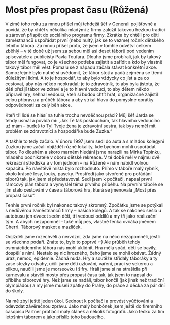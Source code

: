 
# Most přes propast času (Růžená)

V zimě toho roku za mnou přišel můj tehdejší šéf v Generali pojišťovně a povídá, že by chtěl s několika mladými z firmy založit takovou hezkou tradici a zároveň přispět do sociálního programu firmy. Zkrátka by chtěli pro děti zaměstnanců uspořádat první (nebo nultý, jak se to vezme) ročník dětského letního tábora. Za mnou přišel proto, že jsem v tomhle odvětví celkem zběhlý – v té době už jsem za sebou měl asi deset táborů pod vedením spisovatele a publicisty Pavla Toufara. Dlouho jsme probírali, jak by takový tábor měl fungovat, co je všechno potřeba zajistit a zařídit a kdo by vlastně takový tábor měl vést. Pomalu se z nápadu začala stávat konkrétní akce. Samozřejmě bylo nutné si uvědomit, že tábor stojí a padá zejména se třemi důležitými lidmi. A to je hospodář, to aby bylo vždycky co jíst a za co cestovat, aby nás někdo neokrádal; je to zdravotník, to aby byla jistota, že děti přežijí tábor ve zdraví a je to hlavní vedoucí, to aby dětem někdo připravil hry, sehnal vedoucí, kteří si budou chtít hrát, organizačně zajistil celou přípravu a průběh tábora a aby strkal hlavu do pomyslné oprátky odpovědnosti za celý běh akce.

Kteří tři lidé se hlásí na tuhle trochu nevděčnou práci? Můj šéf Jarda se tehdy usmál a povídá mi: „Jak Tě tak poslouchám, tak hlavního vedoucího už mám – budeš to Ty! Tvoje žena je zdravotní sestra, tak bys neměl mít problém se zdravotnicí a hospodářka bude Zuzka.“

A takhle to tedy začalo. V únoru 1997 jsem sedl do auta a s mladou kolegyní Zuzkou jsme začali objíždět různé lokality, kde bychom mohli uspořádat tábor. Po dlouhém a skoro marném hledání jsme narazili na Mirka Topinku, mladého podnikatele v oboru dětské rekreace. V té době měl v nájmu dvě rekreační střediska a v tom jednom – na Růžené – nám nabídl volnou kapacitu. Po návštěvě místa bylo rozhodnuto. Přímo v táboře malý rybník, okolo krásné lesy, louky, paseky. Prostředí jako stvořené pro pořádání táborů tak, jak jsem si představoval. Sedl jsem k počítači, napsal první rámcový plán tábora a vymyslel téma prvního příběhu. Na prvním táboře se jím stalo cestování v čase a táborová hra, která se jmenovala „Most přes propast času“.

Tenhle první ročník byl nakonec takový skromný. Zpočátku jsme se potýkali s nedůvěrou zaměstnanců firmy – našich kolegů. A tak se nakonec sešlo u autobusu jen dvacet sedm dětí, tři vedoucí oddílů a my tři jako realizační tým. A abych nezapomněl – také můj pes, vlastně fenka ovčáka jménem Cherri. Táborový maskot a mazlíček.

Odjížděli jsme rozechvělí a nervózní, zda jsme na něco nezapomněli, jestli se všechno podaří. Znáte to, bylo to poprvé :-) Ale průběh tehdy osmnáctidenního tábora nás mohl uklidnit. Hra měla spád, děti se bavily, dospělí s nimi. Nestalo se nic hrozného, čeho jsme se mohli obávat. Žádný úraz, nemoc, epidemie. Žádná nuda. Hry a soutěže střídaly táboráky a ty zase stezky odvahy, učili jsme děti uzlování, vaření, práci se sekerou a pilkou, naučili jsme je morseovku i šifry. Hráli jsme si na strašidla při karnevalu a stavěli mosty přes propast času tak, jak jsem to napsal do příběhu táborové hry. Než jsme se nadáli, tábor končil (jak jinak než tradiční olympiádou) a my jsme museli zpátky do Prahy, do práce a děcka za pár dní do školy.

Na mě zbyl ještě jeden úkol. Sednout k počítači a provést vyúčtování a odevzdat závěrečnou zprávu. Jako malý bonbónek jsem ještě do firemního časopisu Partner protlačil malý článek a několik fotografií. Jako tečku za tím letošním táborem a jako příslib toho budoucího.
